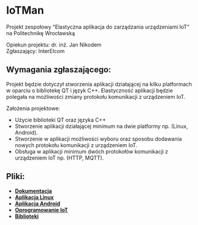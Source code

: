 # IoTMan
Projekt zespołowy "Elastyczna aplikacja do zarządzania urządzeniami IoT" na Politechnikę Wrocławską

Opiekun projektu: dr. inż. Jan Nikodem
<br/>Zgłaszający: InterElcom

## Wymagania zgłaszającego:

Projekt będzie dotyczył stworzenia aplikacji działającej na kilku platformach w oparciu o bibliotekę QT i język C++. Elastyczność aplikacji będzie polegała na możliwości zmiany protokołu komunikacji z urządzeniem IoT.

Założenia projektowe:

* Użycie biblioteki QT oraz języka C++
* Stworzenie aplikacji działającej minimum na dwie platformy np. (Linux, Android).
* Stworzenie w aplikacji możliwości wyboru oraz sposobu dodawania nowych protokołu komunikacji z urządzeniem IoT.
* Obsługa w aplikacji minimum dwóch protokołów komunikacji z urządzeniem IoT np. (HTTP, MQTT).

## Pliki:

* **[Dokumentacja](https://github.com/AdamStudies-PWR/ProjektZespolowyPWR/tree/Dokumentacja)**
* **[Aplikacja Linux](https://github.com/AdamStudies-PWR/ProjektZespolowyPWR/tree/Linux)**
* **[Aplikacja Android](https://github.com/AdamStudies-PWR/ProjektZespolowyPWR/tree/Android)**
* **[Oprogramowanie IoT](https://github.com/AdamStudies-PWR/ProjektZespolowyPWR/tree/IoT)**
* **[Biblioteki](https://github.com/AdamStudies-PWR/ProjektZespolowyPWR/tree/Libraries)**
